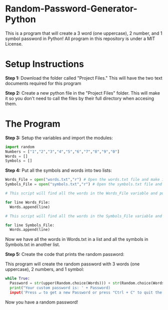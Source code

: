 # Random-Password-Generator-Python
This is a program that will create a 3 word (one uppercase), 2 number, and 1 symbol password in Python! All program in this repository is under a MIT License. 

# Setup Instructions
**Step 1:**
Download the folder called "Project Files." This will have the two text documents required for this program

**Step 2:**
Create a new python file in the "Project Files" folder. This will make it so you don't need to call the files by their full directory when accesing them.

# The Program
**Step 3:**
Setup the variables and import the modules:
```python
import random
Numbers = ["1","2","3","4","5","6","7","8","9","0"]
Words = [] 
Symbols = []
```
**Step 4:**
Put all the symbols and words into two lists:
```python
Words_File = open("words.txt","r") # Open the words.txt file and make it readable ("r")
Symbols_File = open("symbols.txt","r") # Open the symbols.txt file and make it readable ("r")

# This script will find all the words in the Words_File variable and put them into the Words list:

for line Words_File:
  Words.append(line)

# This script will find all the words in the Symbols_File variable and put them into the Symbols list

for line Symbols_File:
  Words.append(line) 
```
Now we have all the words in Words.txt in a list and all the symbols in Symbols.txt in another list.

**Step 5:**
Create the code that prints the random password:

This program will create the random password with 3 words (one uppercase), 2 numbers, and 1 symbol:
```python
while True: 
  Password = str(upper(Random.choice(Words))) + str(Random.choice(Words)) + str(Random.choice(Words))  + str(Random.choice(Numbers)) + str(Random.choice(Numbers)) + str(Random.choice(Symbols)))
  print("Your custom password is: ' + Password)
  input('Press ↵ to get a new Password or press "Ctrl + C" to quit the program')
```
Now you have a random password!
